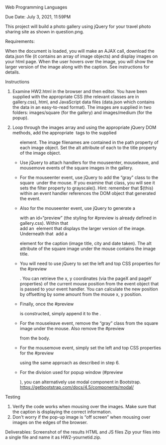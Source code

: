 Web Programming Languages

Due Date: July 3, 2021, 11:59PM


This project will build a photo gallery using jQuery for your travel photo sharing site as shown in question.png.


Requirements:

When the document is loaded, you will make an AJAX call, download the data.json file (it contains an array of image objects) and display images on your html page. When the user hovers over the image, you will show the larger version of the image along with the caption. See instructions for details.


Instructions


1.	Examine HW2.html in the browser and then editor. You have been supplied with the appropriate CSS (the relevant classes are in gallery.css), html, and JavaScript data files (data.json which contains the data in an easy-to-read format). The images are supplied in two folders: images/square (for the gallery) and images/medium (for the popup).
2.	Loop through the images array and using the appropriate jQuery DOM methods, add the appropriate <img> tags to the supplied <ul class=“gallery”> element. The image filenames are contained in the path property of each image object. Set the alt attribute of each <img>to the title property of the image object.
3.	Use jQuery to attach handlers for the mouseenter, mouseleave, and mousemove events of the square images in the gallery.
4.	For the mouseenter event, use jQuery to add the “gray” class to the square <img> under the mouse. If you examine that class, you will see it sets the filter property to grayscale(). Hint: remember that $(this) within an event handler references the DOM object that generated the event.
5.	Also for the mouseenter event, use jQuery to generate a <div> with an id=“preview” (the styling for #preview is already defined in gallery.css). Within that <div> add an <img> element that displays the larger version of the image. Underneath that <img> add a <p>element for the caption (image title, city and date taken). The alt attribute of the square image under the mouse contains the image title. 

6.	You will need to use jQuery to set the left and top CSS properties for the #preview<div>. You can retrieve the x, y coordinates (via the pageX and pageY properties) of the current mouse position from the event object that is passed to your event handler. You can calculate the new position by offsetting by some amount from the mouse x, y position.
7.	Finally, once the #preview <div> is constructed, simply append it to the <body>.
8.	For the mouseleave event, remove the “gray” class from the square image under the mouse. Also remove the #preview<div> from the body.
9.	For the mousemove event, simply set the left and top CSS properties for the #preview <div> using the same approach as described in step 6.

10.	 For the division used for popup window (#preview<div>),  you can alternatively use modal component in Bootstrap.
       https://getbootstrap.com/docs/4.5/components/modal/


Testing
1. Verify the code works when mousing over the images. Make sure that the caption is displaying the correct information.
2. Don't worry if the pop-up image is “off screen” when mousing over images on the edges of the browser.


Deliverables:
Screenshot of the results
HTML and JS files
Zip your files into a single file and name it as HW2-yournetid.zip.

